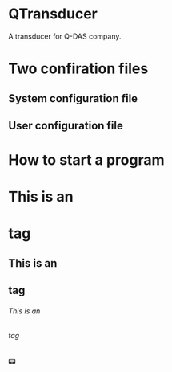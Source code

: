 # QTransducer
A transducer for Q-DAS company.


# Two confiration files
## System configuration file
## User configuration file


# How to start a program

# This is an <h1> tag
## This is an <h2> tag
###### This is an <h6> tag

:pager:
